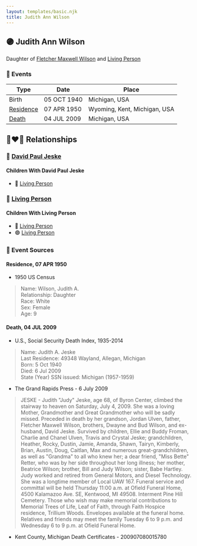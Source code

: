 ```yaml
---
layout: templates/basic.njk
title: Judith Ann Wilson
---
```

## 🟣 Judith Ann Wilson

Daughter of [Fletcher Maxwell Wilson](/people/3/32597724) and [Living Person](/people/1/1324224)

### 📆 Events

Type | Date | Place
------ | ------ | ------
Birth | 05 OCT 1940 | Michigan, USA
[Residence](#event-1) | 07 APR 1950 | Wyoming, Kent, Michigan, USA
[Death](#event-2) | 04 JUL 2009 | Michigan, USA

## 👩‍❤️‍👨 Relationships

### 🔵 [David Paul Jeske](/people/1/14618503)

#### Children With David Paul Jeske
* 🔵 [Living Person](/people/8/87801312)
### 🔵 [Living Person](/people/6/65851504)

#### Children With Living Person
* 🔵 [Living Person](/people/3/37044048)
* 🟣 [Living Person](/people/3/31410530)
### 📰 Event Sources

#### <a id="event-1"></a> Residence, 07 APR 1950
* 1950 US Census
>   
  > Name: Wilson, Judith A.  
  > Relationship: Daughter  
  > Race: White  
  > Sex: Female  
  > Age: 9

#### <a id="event-2"></a> Death, 04 JUL 2009
* U.S., Social Security Death Index, 1935-2014
>   
  > Name: Judith A. Jeske  
  > Last Residence: 49348  Wayland, Allegan, Michigan  
  > Born: 5 Oct 1940  
  > Died: 6 Jul 2009  
  > State (Year) SSN issued: Michigan (1957-1959)
* The Grand Rapids Press  - 6 July 2009
>   
  > JESKE - Judith "Judy" Jeske, age 68, of Byron Center, climbed the stairway to heaven on Saturday, July 4, 2009. She was a loving Mother, Grandmother and Great Grandmother who will be sadly missed. Preceded in death by her grandson, Jordan Ulven, father, Fletcher Maxwell Wilson, brothers, Dwayne and Bud Wilson, and ex-husband, David Jeske. Survived by children, Ellie and Buddy Froman, Charlie and Chanel Ulven, Travis and Crystal Jeske; grandchildren, Heather, Rocky, Dustin, Jamie, Amanda, Shawn, Tairyn, Kimberly, Brian, Austin, Doug, Caitlan, Max and numerous great-grandchildren, as well as "Grandma" to all who knew her; a dear friend, "Miss Bette" Retter, who was by her side throughout her long illness; her mother, Beatrice Wilson; brother, Bill and Judy Wilson; sister, Babe Hartley. Judy worked and retired from General Motors, and Diesel Technology. She was a longtime member of Local UAW 167. Funeral service and committal will be held Thursday 11:00 a.m. at Ofield Funeral Home, 4500 Kalamazoo Ave. SE, Kentwood, MI 49508. Interment Pine Hill Cemetery. Those who wish may make memorial contributions to Memorial Trees of Life, Leaf of Faith, through Faith Hospice residence, Trillium Woods. Envelopes available at the funeral home. Relatives and friends may meet the family Tuesday 6 to 9 p.m. and Wednesday 6 to 9 p.m. at Ofield Funeral Home.
* Kent County, Michigan Death Certificates  - 200907080015780
